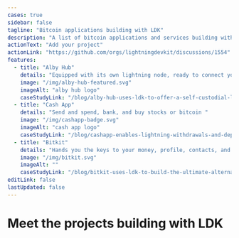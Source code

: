 ```yaml
---
cases: true
sidebar: false
tagline: "Bitcoin applications building with LDK"
description: "A list of bitcoin applications and services building with LDK"
actionText: "Add your project"
actionLink: "https://github.com/orgs/lightningdevkit/discussions/1554"
features:
  - title: "Alby Hub"
    details: "Equipped with its own lightning node, ready to connect you to numerous applications"
    image: "/img/alby-hub-featured.svg"
    imageAlt: "alby hub logo"
    caseStudyLink: "/blog/alby-hub-uses-ldk-to-offer-a-self-custodial-lightning-wallet-for-everyone/"
  - title: "Cash App"
    details: "Send and spend, bank, and buy stocks or bitcoin "
    image: "/img/cashapp-badge.svg"
    imageAlt: "cash app logo"
    caseStudyLink: "/blog/cashapp-enables-lightning-withdrawals-and-deposits-using-ldk/"
  - title: "Bitkit"
    details: "Hands you the keys to your money, profile, contacts, and web accounts"
    image: "/img/bitkit.svg"
    imageAlt: ""
    caseStudyLink: "/blog/bitkit-uses-ldk-to-build-the-ultimate-alternative-to-custodial-wallets/"
editLink: false
lastUpdated: false
---
```


<h1 class="more-cases-heading">
   Meet the projects building with LDK
</h1>

<CodeSwitcher :languages="{all: 'All', mobile:'Mobile', web:'Web', desktop:'Desktop', custodial: 'Custodial', infra:'Infrastructure', misc:'Misc',}">
  <template v-slot:mobile>
    <div class="case-studies">
     <div class="case-study-item">
      <a href="https://10101.finance/" target="_blank"><img src="./assets/10101.png" /></a>
      <h3><a href="https://10101.finance/" target="_blank">10101</a></h3>
      <p>An on and off-chain wallet infused with trading</p>
    </div>
    <div class="case-study-item">
      <a href="https://bitkit.to/" target="_blank"><img src="./assets/bitkit.png" /></a>
      <h3><a href="https://bitkit.to/" target="_blank">Bitkit</a></h3>
      <p>The ultimate bitcoin toolkit, take charge of your digital life</p>
    </div>
    <div class="case-study-item">
      <a href="https://github.com/EttaWallet/EttaWallet" target="_blank"><img src="./assets/etta.png" /></a>
      <h3><a href="https://github.com/EttaWallet/EttaWallet" target="_blank">EttaWallet</a></h3>
      <p>A simple open-source wallet with a strong bias toward usability, accessibility, and UX</p>
    </div>
    <div class="case-study-item">
    <a href="https://twitter.com/kumulydev" target="_blank"><img src="./assets/kumuly.png" /></a>
    <h3><a href="https://twitter.com/kumulydev" target="_blank">Kumuly</a></h3>
    <p>Colombian-based mobile bitcoin and Lightning wallet</p>
    </div>
     <div class="case-study-item">
      <a href="https://mercurywallet.com/" target="_blank"><img src="./assets/mercury.png" /></a>
      <h3><a href="https://mercurywallet.com/" target="_blank">Mercury</a></h3>
      <p>A layer 2 bitcoin wallet that enables users to send and swap bitcoin privately</p>
    </div>
     <div class="case-study-item">
      <a href="https://www.velascommerce.com/" target="_blank"><img src="./assets/velas.png" /></a>
      <h3><a href="https://www.velascommerce.com/" target="_blank">Velas</a></h3>
      <p>A way to integrate Lightning into websites, mobile applications, and more</p>
    </div>
    </div>
  </template>

  <template v-slot:web>

  <div class="case-studies">
    <div class="case-study-item">
      <a href="https://mutinywallet.com/" target="_blank"><img src="./assets/mutiny.png" /></a>
      <h3><a href="https://mutinywallet.com/" target="_blank">Mutiny</a></h3>
      <p>A web-first unstoppable bitcoin wallet for everyone</p>
    </div>
    <div class="case-study-item">
      <a href="https://albyhub.com/" target="_blank"><img src="./assets/alby.svg" /></a>
      <h3><a href="https://albyhub.com/" target="_blank">Alby Hub</a></h3>
      <p>With its own lightning node, connecting you to numerous applications</p>
    </div>
  </div>

  </template>

  <template v-slot:desktop>
      <div class="case-studies">
      <div class="case-study-item">
        <a href="https://atomicdex.io/en/" target="_blank"><img src="./assets/atomic.png" /></a>
        <h3><a href="https://atomicdex.io/en/" target="_blank">AtomicDEX</a></h3>
        <p>A multi-coin wallet, bridge, and DEX rolled into one app</p>
      </div>
      <div class="case-study-item">
        <a href="https://hydranet.ai/" target="_blank"><img src="./assets/hydranet.png" /></a>
        <h3><a href="https://hydranet.ai/" target="_blank">Hydranet</a></h3>
        <p>A layer 3 decentralized exchange, allowing trading with native tokens between blockchains</p>
      </div>
      <div class="case-study-item">
        <a href="https://mercurywallet.com/" target="_blank"><img src="./assets/mercury.png" /></a>
        <h3><a href="https://mercurywallet.com/" target="_blank">Mercury</a></h3>
        <p>A layer 2 bitcoin wallet that enables users to send and swap bitcoin privately</p>
      </div>
      </div>
  </template>

  <template v-slot:custodial>

  <div class="case-studies">
  <div class="case-study-item">
    <a href="https://cash.app/" target="_blank"> <img src="./assets/cash-app-logo.png" /></a>
    <h3><a href="https://cash.app/" target="_blank">Cash App</a></h3>
    <p>Send and spend, bank, and buy stocks or bitcoin</p>
  </div>
  </div>

  </template>

  <template v-slot:infra>

  <div class="case-studies">
  <div class="case-study-item">
    <a href="https://github.com/aciedo" target="_blank"><img src="./assets/aciedo.svg" /></a>
    <h3><a href="https://github.com/aciedo" target="_blank">Aciedo</a></h3>
    <p>A financial infrastructure suite for developers and users</p>
  </div>
  <div class="case-study-item">
    <a href="https://cequals.xyz/" target="_blank"><img src="./assets/c=.png" /></a>
    <h3><a href="https://cequals.xyz/" target="_blank">c=</a></h3>
    <p>Tools and services that connect people to the Lightning Network</p>
  </div>
  <div class="case-study-item">
    <a href="https://github.com/kuutamolabs/lightning-knd" target="_blank"><img src="./assets/kuutamo.png" /></a>
    <h3><a href="https://github.com/kuutamolabs/lightning-knd" target="_blank">kuutamo</a></h3>
    <p>A turn-key, end-to-end solution for running self-hosted nodes, anywhere</p>
  </div>
  <div class="case-study-item">
    <a href="https://github.com/lndk-org/lndk" target="_blank"><img src="./assets/lndk.png" /></a>
    <h3><a href="https://github.com/lndk-org/lndk" target="_blank">LNDK</a></h3>
    <p>A standalone daemon that aims to externally implement BOLT 12 functionality for LND</p>
  </div>
  <div class="case-study-item">
    <a href="https://github.com/lexe-tech" target="_blank"><img src="./assets/lexe.png" /></a>
    <h3><a href="https://github.com/lexe-tech" target="_blank">Lexe</a></h3>
    <p>Managed non-custodial Lightning nodes inside secure hardware</p>
  </div>
  <div class="case-study-item">
    <a href="https://www.lightspark.com/" target="_blank"> <img src="./assets/lightspark.png" /></a>
    <h3><a href="https://www.lightspark.com/" target="_blank">Lightspark</a></h3>
    <p>Enterprise-grade, fast, secure payments on Lightning</p>
  </div>
  <div class="case-study-item">
    <a href="https://github.com/L2-Technology/sensei" target="_blank"><img src="./assets/sensei.png" /></a>
    <h3><a href="https://github.com/L2-Technology/sensei" target="_blank">Sensei</a></h3>
    <p>A Lightning node implementation for everyone</p>
  </div>
  <div class="case-study-item">
    <a href="https://github.com/talaia-labs/rust-teos" target="_blank"><img src="./assets/teos.png" /></a>
    <h3><a href="https://github.com/talaia-labs/rust-teos" target="_blank">TEOS</a></h3>
    <p>A bitcoin watchtower with a specific focus on Lightning</p>
  </div>
  <div class="case-study-item">
    <a href="https://vls.tech/" target="_blank"><img src="./assets/vls.png" /></a>
    <h3><a href="https://vls.tech/" target="_blank">VLS</a></h3>
    <p>Separates Lightning private keys and security rule validation from nodes, into a discrete signing device</p>
  </div>
  <div class="case-study-item">
    <a href="https://voltage.cloud/" target="_blank"><img src="./assets/voltage.png" /></a>
    <h3><a href="https://voltage.cloud/" target="_blank">Voltage</a></h3>
    <p>Enterprise-grade infrastructure for the Lightning Network</p>
  </div>  
  </div>

  </template>

  <template v-slot:misc>
      <div class="case-studies">
        <div class="case-study-item">
          <a href="https://github.com/fiksn/gossiper" target="_blank"><img src="./assets/github.png" /></a>
          <h3><a href="https://github.com/fiksn/gossiper" target="_blank">Gossiper</a></h3>
          <p>Lightning Gossip Ingestion</p>
        </div>
         <div class="case-study-item">
          <a href="https://github.com/BitcoinDevShop/hidden-lightning-network" target="_blank"><img src="./assets/github.png" /></a>
          <h3><a href="https://github.com/BitcoinDevShop/hidden-lightning-network" target="_blank">The Hidden LN</a></h3>
          <p>Probes the Lightning Network for the detection of private channels</p>
        </div>
        <div class="case-study-item">
          <a href="https://github.com/TonyGiorgio/ldk-sample-tor" target="_blank"><img src="./assets/github.png" /></a>
          <h3><a href="https://github.com/TonyGiorgio/ldk-sample-tor" target="_blank">ldk-sample with Tor</a></h3>
          <p>An experimentation with tor that adapts the ldk-sample node</p>
        </div>
        <div class="case-study-item">
          <a href="https://github.com/RGB-Tools/rgb-lightning-node" target="_blank"><img src="./assets/github.png" /></a>
          <h3><a href="https://github.com/RGB-Tools/rgb-lightning-node" target="_blank">rgb-lightning-node</a></h3>
          <p>LN node based on ldk-sample supporting RGB assets</p>
        </div>
         <div class="case-study-item">
          <a href="https://github.com/p2pderivatives/rust-dlc" target="_blank"><img src="./assets/github.png" /></a>
          <h3><a href="https://github.com/p2pderivatives/rust-dlc" target="_blank">rust-dlc</a></h3>
          <p>A Rust library for working with Discreet Log Contracts</p>
        </div>
        <div class="case-study-item">
          <a href="https://github.com/ConorOkus/uMlando-wallet" target="_blank"><img src="./assets/github.png" /></a>
          <h3><a href="https://github.com/ConorOkus/uMlando-wallet" target="_blank">uMlando</a></h3>
          <p>An educational Android demo wallet</p>
        </div>
      </div>

  </template>

  <template v-slot:all>
  <div class="case-studies">
    <div class="case-study-item">
      <a href="https://10101.finance/" target="_blank"><img src="./assets/10101.png" /></a>
      <h3><a href="https://10101.finance/" target="_blank">10101</a></h3>
      <p>An on and off-chain wallet infused with trading</p>
    </div>
    <div class="case-study-item">
    <a href="https://github.com/aciedo" target="_blank"><img src="./assets/aciedo.svg" /></a>
    <h3><a href="https://github.com/aciedo" target="_blank">Aciedo</a></h3>
    <p>A financial infrastructure suite for developers and users</p>
    </div>
    <div class="case-study-item">
      <a href="https://albyhub.com/" target="_blank"><img src="./assets/alby.svg" /></a>
      <h3><a href="https://albyhub.com/" target="_blank">Alby Hub</a></h3>
      <p>With its own lightning node, connecting you to numerous apps</p>
    </div>
    <div class="case-study-item">
      <a href="https://atomicdex.io/en/" target="_blank"><img src="./assets/atomic.png" /></a>
      <h3><a href="https://atomicdex.io/en/" target="_blank">AtomicDEX</a></h3>
      <p>A multi-coin wallet, bridge, and DEX rolled into one app</p>
    </div>
    <div class="case-study-item">
      <a href="https://bitkit.to/" target="_blank"><img src="./assets/bitkit.png" /></a>
      <h3><a href="https://bitkit.to/" target="_blank">Bitkit</a></h3>
      <p>The ultimate bitcoin toolkit, take charge of your digital life</p>
    </div>
    <div class="case-study-item">
      <a href="https://cequals.xyz/" target="_blank"><img src="./assets/c=.png" /></a>
      <h3><a href="https://cequals.xyz/" target="_blank">c=</a></h3>
      <p>Tools and services that connect people to the Lightning Network</p>
    </div>
    <div class="case-study-item">
      <a href="https://cash.app/" target="_blank"> <img src="./assets/cash-app-logo.png" /></a>
      <h3><a href="https://cash.app/" target="_blank">Cash App</a></h3>
      <p>Send and spend, bank, and buy stocks or bitcoin</p>
    </div>
    <div class="case-study-item">
        <a href="https://github.com/EttaWallet/EttaWallet" target="_blank"><img src="./assets/etta.png" /></a>
        <h3><a href="https://github.com/EttaWallet/EttaWallet" target="_blank">EttaWallet</a></h3>
        <p>A simple open-source wallet with a strong bias toward usability, accessibility, and UX</p>
    </div>
    <div class="case-study-item">
        <a href="https://github.com/fiksn/gossiper" target="_blank"><img src="./assets/github.png" /></a>
        <h3><a href="https://github.com/fiksn/gossiper" target="_blank">Gossiper</a></h3>
        <p>Lightning Gossip Ingestion</p>
    </div>
    <div class="case-study-item">
      <a href="https://hydranet.ai/" target="_blank"><img src="./assets/hydranet.png" /></a>
      <h3><a href="https://hydranet.ai/" target="_blank">Hydranet</a></h3>
      <p>A layer 3 decentralized exchange, allowing trading with native tokens between blockchains</p>
    </div>
   <div class="case-study-item">
    <a href="https://twitter.com/kumulydev" target="_blank"><img src="./assets/kumuly.png" /></a>
    <h3><a href="https://twitter.com/kumulydev" target="_blank">Kumuly</a></h3>
    <p>Colombian-based mobile bitcoin and Lightning wallet</p>
   </div>
   <div class="case-study-item">
      <a href="https://github.com/kuutamolabs/lightning-knd" target="_blank"><img src="./assets/kuutamo.png" /></a>
      <h3><a href="https://github.com/kuutamolabs/lightning-knd" target="_blank">kuutamo</a></h3>
      <p>A turn-key, end-to-end solution for running self-hosted nodes, anywhere</p>
   </div>
   <div class="case-study-item">
    <a href="https://github.com/TonyGiorgio/ldk-sample-tor" target="_blank"><img src="./assets/github.png" /></a>
    <h3><a href="https://github.com/TonyGiorgio/ldk-sample-tor" target="_blank">ldk-sample with Tor</a></h3>
    <p>An experimentation with tor that adapts the ldk-sample node</p>
   </div>
   <div class="case-study-item">
    <a href="https://github.com/lexe-tech" target="_blank"> <img src="./assets/lexe.png" /></a>
    <h3><a href="https://github.com/lexe-tech" target="_blank">Lexe</a></h3>
    <p>Managed non-custodial Lightning nodes inside secure hardware</p>
  </div>
   <div class="case-study-item">
    <a href="https://www.lightspark.com/" target="_blank"> <img src="./assets/lightspark.png" /></a>
    <h3><a href="https://www.lightspark.com/" target="_blank">Lightspark</a></h3>
    <p>Enterprise-grade, fast, secure payments on Lightning</p>
  </div>
  <div class="case-study-item">
    <a href="https://github.com/lndk-org/lndk" target="_blank"><img src="./assets/lndk.png" /></a>
    <h3><a href="https://github.com/lndk-org/lndk" target="_blank">LNDK</a></h3>
    <p>A standalone daemon that aims to externally implement BOLT 12 functionality for LND</p>
  </div>
  <div class="case-study-item">
    <a href="https://mercurywallet.com/" target="_blank"><img src="./assets/mercury.png" /></a>
    <h3><a href="https://mercurywallet.com/" target="_blank">Mercury</a></h3>
    <p>A layer 2 bitcoin wallet that enables users to send and swap bitcoin privately</p>
  </div>
  <div class="case-study-item">
    <a href="https://mutinywallet.com/" target="_blank"><img src="./assets/mutiny.png" /></a>
    <h3><a href="https://mutinywallet.com/" target="_blank">Mutiny</a></h3>
    <p>A web-first unstoppable bitcoin wallet for everyone</p>
  </div>
  <div class="case-study-item">
    <a href="https://github.com/RGB-Tools/rgb-lightning-node" target="_blank"><img src="./assets/github.png" /></a>
    <h3><a href="https://github.com/RGB-Tools/rgb-lightning-node" target="_blank">rgb-lightning-node</a></h3>
    <p>LN node based on ldk-sample supporting RGB assets</p>
  </div>
  <div class="case-study-item">
    <a href="https://github.com/p2pderivatives/rust-dlc" target="_blank"><img src="./assets/github.png" /></a>
    <h3><a href="https://github.com/p2pderivatives/rust-dlc" target="_blank">rust-dlc</a></h3>
    <p>A Rust library for working with Discreet Log Contracts</p>
  </div>
  <div class="case-study-item">
    <a href="https://github.com/L2-Technology/sensei" target="_blank"><img src="./assets/sensei.png" /></a>
    <h3><a href="https://github.com/L2-Technology/sensei" target="_blank">Sensei</a></h3>
    <p>A Lightning node implementation for everyone</p>
  </div>
  <div class="case-study-item">
    <a href="https://github.com/talaia-labs/rust-teos" target="_blank"><img src="./assets/teos.png" /></a>
    <h3><a href="https://github.com/talaia-labs/rust-teos" target="_blank">TEOS</a></h3>
    <p>A bitcoin watchtower with a specific focus on Lightning</p>
  </div>
  <div class="case-study-item">
    <a href="https://github.com/BitcoinDevShop/hidden-lightning-network" target="_blank"><img src="./assets/github.png" /></a>
    <h3><a href="https://github.com/BitcoinDevShop/hidden-lightning-network" target="_blank">The Hidden LN</a></h3>
    <p>Probes the Lightning Network for the detection of private channels</p>
  </div>
  <div class="case-study-item">
    <a href="https://github.com/ConorOkus/uMlando-wallet" target="_blank"><img src="./assets/github.png" /></a>
    <h3><a href="https://github.com/ConorOkus/uMlando-wallet" target="_blank">uMlando</a></h3>
    <p>An educational Android demo wallet</p>
  </div>
  <div class="case-study-item">
    <a href="https://www.velascommerce.com/" target="_blank"><img src="./assets/velas.png" /></a>
    <h3><a href="https://www.velascommerce.com/" target="_blank">Velas</a></h3>
    <p>A way to integrate Lightning into websites, mobile applications, and more</p>
  </div>
  <div class="case-study-item">
    <a href="https://vls.tech/" target="_blank"><img src="./assets/vls.png" /></a>
    <h3><a href="https://vls.tech/" target="_blank">VLS</a></h3>
    <p>Separates Lightning private keys and security rule validation from nodes, into a discrete signing device</p>
  </div>
  <div class="case-study-item">
    <a href="https://voltage.cloud/" target="_blank"><img src="./assets/voltage.png" /></a>
    <h3><a href="https://voltage.cloud/" target="_blank">Voltage</a></h3>
    <p>Enterprise-grade infrastructure for the Lightning Network</p>
  </div>
  </div>

  </template>

</CodeSwitcher>
